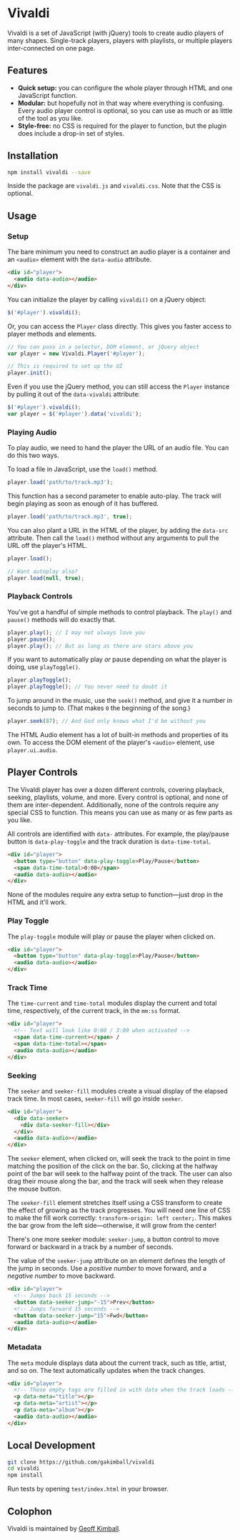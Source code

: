 # Vivaldi

Vivaldi is a set of JavaScript (with jQuery) tools to create audio players of many shapes. Single-track players, players with playlists, or multiple players inter-connected on one page.

## Features

- **Quick setup:** you can configure the whole player through HTML and one JavaScript function.
- **Modular:** but hopefully not in that way where everything is confusing. Every audio player control is optional, so you can use as much or as little of the tool as you like.
- **Style-free:** no CSS is required for the player to function, but the plugin does include a drop-in set of styles.

## Installation

```bash
npm install vivaldi --save
```

Inside the package are `vivaldi.js` and `vivaldi.css`. Note that the CSS is optional.

## Usage

### Setup

The bare minimum you need to construct an audio player is a container and an `<audio>` element with the `data-audio` attribute.

```html
<div id="player">
  <audio data-audio></audio>
</div>
```

You can initialize the player by calling `vivaldi()` on a jQuery object:

```js
$('#player').vivaldi();
```

Or, you can access the `Player` class directly. This gives you faster access to player methods and elements.

```js
// You can pass in a selector, DOM element, or jQuery object
var player = new Vivaldi.Player('#player');

// This is required to set up the UI
player.init();
```

Even if you use the jQuery method, you can still access the `Player` instance by pulling it out of the `data-vivaldi` attribute:

```js
$('#player').vivaldi();
var player = $('#player').data('vivaldi');
```

### Playing Audio

To play audio, we need to hand the player the URL of an audio file. You can do this two ways.

To load a file in JavaScript, use the `load()` method.

```js
player.load('path/to/track.mp3');
```

This function has a second parameter to enable auto-play. The track will begin playing as soon as enough of it has buffered.

```js
player.load('path/to/track.mp3', true);
```

You can also plant a URL in the HTML of the player, by adding the `data-src` attribute. Then call the `load()` method without any arguments to pull the URL off the player's HTML.

```js
player.load();

// Want autoplay also?
player.load(null, true);
```

### Playback Controls

You've got a handful of simple methods to control playback. The `play()` and `pause()` methods will do exactly that.

```js
player.play(); // I may not always love you
player.pause();
player.play(); // But as long as there are stars above you
```

If you want to automatically play *or* pause depending on what the player is doing, use `playToggle()`.

```js
player.playToggle();
player.playToggle(); // You never need to doubt it
```

To jump around in the music, use the `seek()` method, and give it a number in seconds to jump to. (That makes `0` the beginning of the song.)

```js
player.seek(87); // And God only knows what I'd be without you
```

The HTML Audio element has a lot of built-in methods and properties of its own. To access the DOM element of the player's `<audio>` element, use `player.ui.audio`.

## Player Controls

The Vivaldi player has over a dozen different controls, covering playback, seeking, playlists, volume, and more. Every control is optional, and none of them are inter-dependent. Additionally, none of the controls require any special CSS to function. This means you can use as many or as few parts as you like.

All controls are identified with `data-` attributes. For example, the play/pause button is `data-play-toggle` and the track duration is `data-time-total`.

```html
<div id="player">
  <button type="button" data-play-toggle>Play/Pause</button>
  <span data-time-total>0:00</span>
  <audio data-audio></audio>
</div>
```

None of the modules require any extra setup to function&mdash;just drop in the HTML and it'll work.

### Play Toggle

The `play-toggle` module will play or pause the player when clicked on.

```html
<div id="player">
  <button type="button" data-play-toggle>Play/Pause</button>
  <audio data-audio></audio>
</div>
```

### Track Time

The `time-current` and `time-total` modules display the current and total time, respectively, of the current track, in the `mm:ss` format.

```html
<div id="player">
  <!-- Text will look like 0:00 / 3:00 when activated -->
  <span data-time-current></span> /
  <span data-time-total></span>
  <audio data-audio></audio>
</div>
```

### Seeking

The `seeker` and `seeker-fill` modules create a visual display of the elapsed track time. In most cases, `seeker-fill` will go inside `seeker`.

```html
<div id="player">
  <div data-seeker>
    <div data-seeker-fill></div>
  </div>
  <audio data-audio></audio>
</div>
```

The `seeker` element, when clicked on, will seek the track to the point in time matching the position of the click on the bar. So, clicking at the halfway point of the bar will seek to the halfway point of the track. The user can also drag their mouse along the bar, and the track will seek when they release the mouse button.

The `seeker-fill` element stretches itself using a CSS transform to create the effect of growing as the track progresses. You will need one line of CSS to make the fill work correctly: `transform-origin: left center;`. This makes the bar grow from the left side&mdash;otherwise, it will grow from the center!

There's one more seeker module: `seeker-jump`, a button control to move forward or backward in a track by a number of seconds.

The value of the `seeker-jump` attribute on an element defines the length of the jump in seconds. Use a *positive number* to move forward, and a *negative number* to move backward.

```html
<div id="player">
  <!-- Jumps back 15 seconds -->
  <button data-seeker-jump="-15">Prev</button>
  <!-- Jumps forward 15 seconds -->
  <button data-seeker-jump="15">Fwd</button>
  <audio data-audio></audio>
</div>
```

### Metadata

The `meta` module displays data about the current track, such as title, artist, and so on. The text automatically updates when the track changes.

```html
<div id="player">
  <!-- These empty tags are filled in with data when the track loads -->
  <p data-meta="title"></p>
  <p data-meta="artist"></p>
  <p data-meta="album"></p>
  <audio data-audio></audio>
</div>
```

## Local Development

```bash
git clone https://github.com/gakimball/vivaldi
cd vivaldi
npm install
```

Run tests by opening `test/index.html` in your browser.

## Colophon

Vivaldi is maintained by [Geoff Kimball](http://geoffkimball.com).
